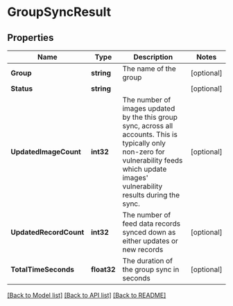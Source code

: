 # GroupSyncResult

## Properties

Name | Type | Description | Notes
------------ | ------------- | ------------- | -------------
**Group** | **string** | The name of the group | [optional] 
**Status** | **string** |  | [optional] 
**UpdatedImageCount** | **int32** | The number of images updated by the this group sync, across all accounts. This is typically only non-zero for vulnerability feeds which update images&#39; vulnerability results during the sync. | [optional] 
**UpdatedRecordCount** | **int32** | The number of feed data records synced down as either updates or new records | [optional] 
**TotalTimeSeconds** | **float32** | The duration of the group sync in seconds | [optional] 

[[Back to Model list]](../README.md#documentation-for-models) [[Back to API list]](../README.md#documentation-for-api-endpoints) [[Back to README]](../README.md)


